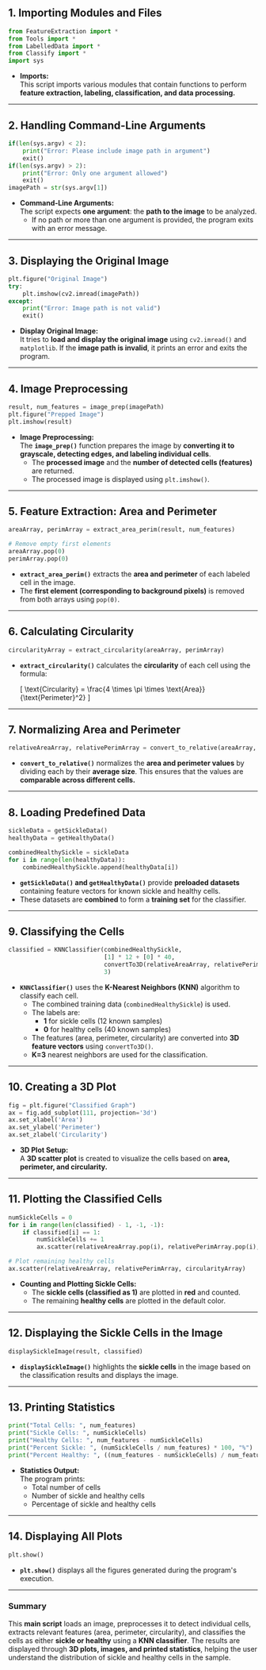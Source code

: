 ## **1. Importing Modules and Files**

```python
from FeatureExtraction import *
from Tools import *
from LabelledData import *
from Classify import *
import sys
```

- **Imports:**  
  This script imports various modules that contain functions to perform **feature extraction, labeling, classification, and data processing.**

---

## **2. Handling Command-Line Arguments**

```python
if(len(sys.argv) < 2):
    print("Error: Please include image path in argument")
    exit()
if(len(sys.argv) > 2):
    print("Error: Only one argument allowed")
    exit()
imagePath = str(sys.argv[1])
```

- **Command-Line Arguments:**  
  The script expects **one argument**: the **path to the image** to be analyzed.  
  - If no path or more than one argument is provided, the program exits with an error message.

---

## **3. Displaying the Original Image**

```python
plt.figure("Original Image")
try:
    plt.imshow(cv2.imread(imagePath))
except:
    print("Error: Image path is not valid")
    exit()
```

- **Display Original Image:**  
  It tries to **load and display the original image** using `cv2.imread()` and `matplotlib`. If the **image path is invalid**, it prints an error and exits the program.

---

## **4. Image Preprocessing**

```python
result, num_features = image_prep(imagePath)
plt.figure("Prepped Image")
plt.imshow(result)
```

- **Image Preprocessing:**  
  The **`image_prep()`** function prepares the image by **converting it to grayscale, detecting edges, and labeling individual cells**.  
  - The **processed image** and the **number of detected cells (features)** are returned.
  - The processed image is displayed using `plt.imshow()`.

---

## **5. Feature Extraction: Area and Perimeter**

```python
areaArray, perimArray = extract_area_perim(result, num_features)

# Remove empty first elements
areaArray.pop(0)
perimArray.pop(0)
```

- **`extract_area_perim()`** extracts the **area and perimeter** of each labeled cell in the image.
- The **first element (corresponding to background pixels)** is removed from both arrays using `pop(0)`.

---

## **6. Calculating Circularity**

```python
circularityArray = extract_circularity(areaArray, perimArray)
```

- **`extract_circularity()`** calculates the **circularity** of each cell using the formula:

  \[
  \text{Circularity} = \frac{4 \times \pi \times \text{Area}}{\text{Perimeter}^2}
  \]

---

## **7. Normalizing Area and Perimeter**

```python
relativeAreaArray, relativePerimArray = convert_to_relative(areaArray, perimArray)
```

- **`convert_to_relative()`** normalizes the **area and perimeter values** by dividing each by their **average size**. This ensures that the values are **comparable across different cells.**

---

## **8. Loading Predefined Data**

```python
sickleData = getSickleData()
healthyData = getHealthyData()

combinedHealthySickle = sickleData
for i in range(len(healthyData)):
    combinedHealthySickle.append(healthyData[i])
```

- **`getSickleData()` and `getHealthyData()`** provide **preloaded datasets** containing feature vectors for known sickle and healthy cells.
- These datasets are **combined** to form a **training set** for the classifier.

---

## **9. Classifying the Cells**

```python
classified = KNNClassifier(combinedHealthySickle,
                           [1] * 12 + [0] * 40,
                           convertTo3D(relativeAreaArray, relativePerimArray, circularityArray),
                           3)
```

- **`KNNClassifier()`** uses the **K-Nearest Neighbors (KNN)** algorithm to classify each cell.
  - The combined training data (`combinedHealthySickle`) is used.
  - The labels are:  
    - **1** for sickle cells (12 known samples)  
    - **0** for healthy cells (40 known samples)
  - The features (area, perimeter, circularity) are converted into **3D feature vectors** using `convertTo3D()`.
  - **K=3** nearest neighbors are used for the classification.

---

## **10. Creating a 3D Plot**

```python
fig = plt.figure("Classified Graph")
ax = fig.add_subplot(111, projection='3d')
ax.set_xlabel('Area')
ax.set_ylabel('Perimeter')
ax.set_zlabel('Circularity')
```

- **3D Plot Setup:**  
  A **3D scatter plot** is created to visualize the cells based on **area, perimeter, and circularity.**

---

## **11. Plotting the Classified Cells**

```python
numSickleCells = 0
for i in range(len(classified) - 1, -1, -1):
    if classified[i] == 1:
        numSickleCells += 1
        ax.scatter(relativeAreaArray.pop(i), relativePerimArray.pop(i), circularityArray.pop(i), c="red")

# Plot remaining healthy cells
ax.scatter(relativeAreaArray, relativePerimArray, circularityArray)
```

- **Counting and Plotting Sickle Cells:**  
  - The **sickle cells (classified as 1)** are plotted in **red** and counted.
  - The remaining **healthy cells** are plotted in the default color.

---

## **12. Displaying the Sickle Cells in the Image**

```python
displaySickleImage(result, classified)
```

- **`displaySickleImage()`** highlights the **sickle cells** in the image based on the classification results and displays the image.

---

## **13. Printing Statistics**

```python
print("Total Cells: ", num_features)
print("Sickle Cells: ", numSickleCells)
print("Healthy Cells: ", num_features - numSickleCells)
print("Percent Sickle: ", (numSickleCells / num_features) * 100, "%")
print("Percent Healthy: ", ((num_features - numSickleCells) / num_features) * 100, "%")
```

- **Statistics Output:**  
  The program prints:
  - Total number of cells
  - Number of sickle and healthy cells
  - Percentage of sickle and healthy cells

---

## **14. Displaying All Plots**

```python
plt.show()
```

- **`plt.show()`** displays all the figures generated during the program's execution.

---

### **Summary**

This **main script** loads an image, preprocesses it to detect individual cells, extracts relevant features (area, perimeter, circularity), and classifies the cells as either **sickle or healthy** using a **KNN classifier**. The results are displayed through **3D plots, images, and printed statistics**, helping the user understand the distribution of sickle and healthy cells in the sample.